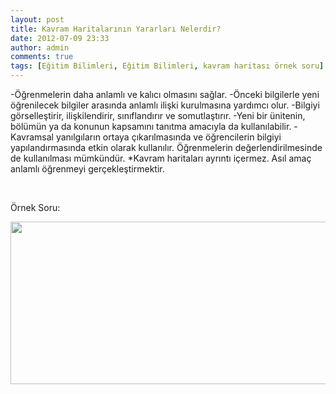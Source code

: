 ```yaml
---
layout: post
title: Kavram Haritalarının Yararları Nelerdir?
date: 2012-07-09 23:33
author: admin
comments: true
tags: [Eğitim Bilimleri, Eğitim Bilimleri, kavram haritası örnek soru]
---
```

-Öğrenmelerin daha anlamlı ve kalıcı olmasını sağlar.
-Önceki bilgilerle yeni öğrenilecek bilgiler arasında anlamlı ilişki kurulmasına yardımcı olur.
-Bilgiyi görselleştirir, ilişkilendirir, sınıflandırır ve somutlaştırır.
-Yeni bir ünitenin, bölümün ya da konunun kapsamını tanıtma amacıyla da kullanılabilir.
-Kavramsal yanılgıların ortaya çıkarılmasında ve öğrencilerin bilgiyi yapılandırmasında etkin olarak kullanılır.
Öğrenmelerin değerlendirilmesinde de kullanılması mümkündür.
*Kavram haritaları ayrıntı içermez. Asıl amaç anlamlı öğrenmeyi gerçekleştirmektir.

&nbsp;

Örnek Soru:

<a href="http://egitimvaktim.com/dosyalar/2012/07/kavram-haritası-yararları.jpg"><img class="alignnone size-full wp-image-6908" title="kavram haritası yararları" src="http://egitimvaktim.com/dosyalar/2012/07/kavram-haritası-yararları.jpg" alt="" width="585" height="260" /></a>
